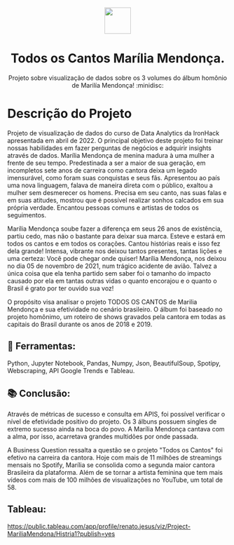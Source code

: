 <h1 align="center"><img src="https://bit.ly/2VnXWr2" width="60">
  
# <h1 align="center">Todos os Cantos Marília Mendonça.</h1>
  
<p align="center"> Projeto sobre visualização de dados sobre os 3 volumes do álbum homônio de Marilía Mendonça! :minidisc:
</h1>
<a name="project-description"></a>

# Descrição do Projeto 
Projeto de visualização de dados do curso de Data Analytics da IronHack apresentada em abril de 2022. O principal objetivo deste projeto foi treinar nossas habilidades em fazer perguntas de negócios e adquirir insights através de dados.
Marília Mendonça de menina madura à uma mulher a frente de seu tempo. Predestinada a ser a maior de sua geração, em incompletos sete anos de carreira como cantora deixa um legado imensurável, como foram suas conquistas e seus fãs. Apresentou ao país uma nova linguagem, falava de maneira direta com o público, exaltou a mulher sem desmerecer os homens. Precisa em seu canto, nas suas falas e em suas atitudes, mostrou que é possível realizar sonhos calcados em sua própria verdade. Encantou pessoas comuns e artistas de todos os seguimentos. 

Marília Mendonça soube fazer a diferença em seus 26 anos de existência, partiu cedo, mas não o bastante para deixar sua marca. Esteve e estará em todos os cantos e em todos os corações. Cantou histórias reais e isso fez dela grande! Intensa, vibrante nos deixou tantos presentes, tantas lições e uma certeza: Você pode chegar onde quiser! Marília Mendonça, nos deixou no dia 05 de novembro de 2021, num trágico acidente de avião. Talvez a única coisa que ela tenha partido sem saber foi o tamanho do impacto causado por ela em tantas outras vidas o quanto encorajou e o quanto o Brasil é grato por ter ouvido sua voz!

O propósito visa analisar o projeto TODOS OS CANTOS de Marilia Mendonça e sua efetividade no cenário brasileiro. O álbum foi baseado no projeto homônimo, um roteiro de shows gravados pela cantora em todas as capitais do Brasil durante os anos de 2018 e 2019.

## :wrench: Ferramentas:
Python, Jupyter Notebook, Pandas, Numpy, Json, BeautifulSoup, Spotipy, Webscraping, API Google Trends e Tableau.

## :books: Conclusão: 

Através de métricas de sucesso e consulta em APIS, foi possível verificar o nível de efetividade positivo do projeto. Os 3 álbuns possuem singles de extremo sucesso ainda na boca do povo. A Marília Mendonça cantava com a alma, por isso, acarretava grandes multidões por onde passada. 

A Business Question ressalta a questão se o projeto "Todos os Cantos" foi efetivo na carreira da cantora. Hoje com mais de 11 milhões de streamings mensais no Spotify, Marília se consolida como a segunda maior cantora Brasileira da plataforma. Além de se tornar a artista feminina que tem mais vídeos com mais de 100 milhões de visualizações no YouTube, um total de 58. 

## Tableau: 
https://public.tableau.com/app/profile/renato.jesus/viz/Project-MariliaMendona/Histria1?publish=yes
